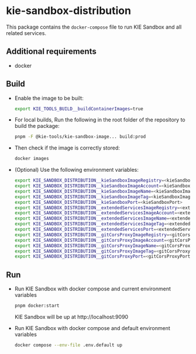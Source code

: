 # kie-sandbox-distribution

This package contains the `docker-compose` file to run KIE Sandbox and all related services.

## Additional requirements

- docker

## Build

- Enable the image to be built:

  ```bash
  export KIE_TOOLS_BUILD__buildContainerImages=true
  ```

- For local builds, Run the following in the root folder of the repository to build the package:

  ```bash
  pnpm -F @kie-tools/kie-sandbox-image... build:prod
  ```

- Then check if the image is correctly stored:

  ```bash
  docker images
  ```

- (Optional) Use the following environment variables:

  ```bash
  export KIE_SANDBOX_DISTRIBUTION__kieSandboxImageRegistry=<kieSandboxImageRegistry>
  export KIE_SANDBOX_DISTRIBUTION__kieSandboxImageAccount=<kieSandboxImageAccount>
  export KIE_SANDBOX_DISTRIBUTION__kieSandboxImageName=<kieSandboxImageName>
  export KIE_SANDBOX_DISTRIBUTION__kieSandboxImageTag=<kieSandboxImageTag>
  export KIE_SANDBOX_DISTRIBUTION__kieSandboxPort=<kieSandboxPort>
  export KIE_SANDBOX_DISTRIBUTION__extendedServicesImageRegistry=<extendedServicesImageRegistry>
  export KIE_SANDBOX_DISTRIBUTION__extendedServicesImageAccount=<extendedServicesImageAccount>
  export KIE_SANDBOX_DISTRIBUTION__extendedServicesImageName=<extendedServicesImageName>
  export KIE_SANDBOX_DISTRIBUTION__extendedServicesImageTag=<extendedServicesImageTag>
  export KIE_SANDBOX_DISTRIBUTION__extendedServicesPort=<extendedServicesPort>
  export KIE_SANDBOX_DISTRIBUTION__gitCorsProxyImageRegistry=<gitCorsProxyImageRegistry>
  export KIE_SANDBOX_DISTRIBUTION__gitCorsProxyImageAccount=<gitCorsProxyImageAccount>
  export KIE_SANDBOX_DISTRIBUTION__gitCorsProxyImageName=<gitCorsProxyImageName>
  export KIE_SANDBOX_DISTRIBUTION__gitCorsProxyImageTag=<gitCorsProxyImageTag>
  export KIE_SANDBOX_DISTRIBUTION__gitCorsProxyPort=<gitCorsProxyPort>
  ```

## Run

- Run KIE Sandbox with docker compose and current environment variables

  ```bash
  pnpm docker:start
  ```

  KIE Sandbox will be up at http://localhost:9090

- Run KIE Sandbox with docker compose and default environment variables

  ```bash
  docker compose --env-file .env.default up
  ```
